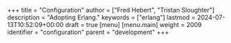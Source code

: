 +++
title = "Configuration"
author = ["Fred Hebert", "Tristan Sloughter"]
description = "Adopting Erlang."
keywords = ["erlang"]
lastmod = 2024-07-13T10:52:09+00:00
draft = true
[menu]
  [menu.main]
    weight = 2009
    identifier = "configuration"
    parent = "development"
+++
